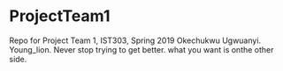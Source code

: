 # ProjectTeam1
Repo for Project Team 1, IST303, Spring 2019
Okechukwu Ugwuanyi. 
Young_lion.
Never stop trying to get better.
what you want is onthe other side.
